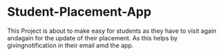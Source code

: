 # Student-Placement-App
This Project is about to make easy for students as they have to visit again andagain for the update of their placement. As this helps by givingnotification in their email amd the app.
